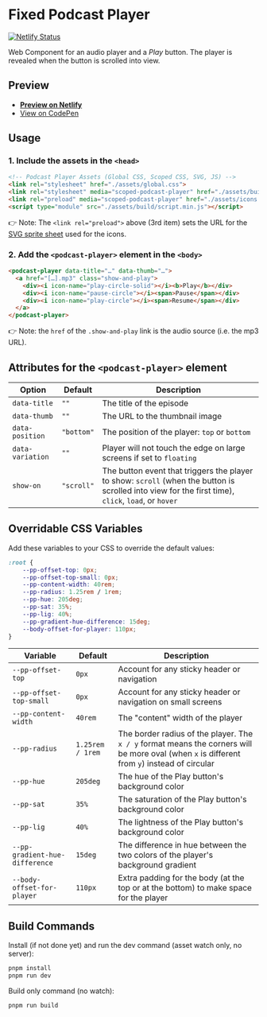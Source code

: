# Fixed Podcast Player

[![Netlify Status](https://api.netlify.com/api/v1/badges/add63bda-b777-4889-95d9-68e936a82751/deploy-status)](https://app.netlify.com/sites/fixed-podcast-player/deploys)

Web Component for an audio player and a <em>Play</em> button. The player is revealed when the button is scrolled into view.

## Preview
- **[Preview on Netlify](https://fixed-podcast-player.netlify.app/)**
- [View on CodePen](https://codepen.io/nonsalant/pen/pvoyRmZ)

## Usage

### 1. Include the assets in the `<head>`

```html
<!-- Podcast Player Assets (Global CSS, Scoped CSS, SVG, JS) -->
<link rel="stylesheet" href="./assets/global.css">
<link rel="stylesheet" media="scoped-podcast-player" href="./assets/build/style.min.css">
<link rel="preload" media="scoped-podcast-player" href="./assets/icons.svg" type="image/svg+xml" as="image">
<script type="module" src="./assets/build/script.min.js"></script>
```

👉 Note: The `<link rel="preload">` above (3rd item) sets the URL for the [SVG sprite sheet](https://ryantrimble.com/blog/what-the-heck-is-an-svg-sprite-sheet.html) used for the icons.

### 2. Add the `<podcast-player>` element in the `<body>`

```html
<podcast-player data-title="…" data-thumb="…">
  <a href="[…].mp3" class="show-and-play">
    <div><i icon-name="play-circle-solid"></i><b>Play</b></div>
    <div><i icon-name="pause-circle"></i><span>Pause</span></div>
    <div><i icon-name="play-circle"></i><span>Resume</span></div>
  </a>
</podcast-player>
```

👉 Note: the `href` of the `.show-and-play` link is the audio source (i.e. the mp3 URL).

## Attributes for the `<podcast-player>` element
| Option | Default | Description |
| --- | --- | --- |
| `data-title` | `""` | The title of the episode |
| `data-thumb` | `""` | The URL to the thumbnail image |
| `data-position` | `"bottom"` | The position of the player: `top` or `bottom` |
| `data-variation` | `""` | Player will not touch the edge on large screens if set to `floating` |
| `show-on` | `"scroll"` | The button event that triggers the player to show: `scroll` (when the button is scrolled into view for the first time), `click`, `load`, or `hover` |

## Overridable CSS Variables
Add these variables to your CSS to override the default values:
```css
:root {
    --pp-offset-top: 0px;
    --pp-offset-top-small: 0px;
    --pp-content-width: 40rem;
    --pp-radius: 1.25rem / 1rem;
    --pp-hue: 205deg;
    --pp-sat: 35%;
    --pp-lig: 40%;
    --pp-gradient-hue-difference: 15deg;
    --body-offset-for-player: 110px;
}
```
| Variable | Default | Description |
| --- | --- | --- |
| `--pp-offset-top` | `0px` | Account for any sticky header or navigation |
| `--pp-offset-top-small` | `0px` | Account for any sticky header or navigation on small screens |
| `--pp-content-width` | `40rem` | The "content" width of the player |
| `--pp-radius` | `1.25rem / 1rem` | The border radius of the player. The `x / y` format means the corners will be more oval (when `x` is different from `y`) instead of circular |
| `--pp-hue` | `205deg` | The hue of the Play button's background color |
| `--pp-sat` | `35%` | The saturation of the Play button's background color |
| `--pp-lig` | `40%` | The lightness of the Play button's background color |
| `--pp-gradient-hue-difference` | `15deg` | The difference in hue between the two colors of the player's background gradient |
| `--body-offset-for-player` | `110px` | Extra padding for the body (at the top or at the bottom) to make space for the player |

## Build Commands

Install (if not done yet) and run the dev command (asset watch only, no server):
```bash
pnpm install
pnpm run dev
```

Build only command (no watch):
```bash
pnpm run build
```


